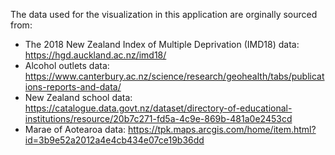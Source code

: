 The data used for the visualization in this application are orginally
sourced from:

-   The 2018 New Zealand Index of Multiple Deprivation (IMD18) data:
    <https://hgd.auckland.ac.nz/imd18/>
-   Alcohol outlets data:
    <https://www.canterbury.ac.nz/science/research/geohealth/tabs/publications-reports-and-data/>
-   New Zealand school data:
    <https://catalogue.data.govt.nz/dataset/directory-of-educational-institutions/resource/20b7c271-fd5a-4c9e-869b-481a0e2453cd>
-   Marae of Aotearoa data:
    <https://tpk.maps.arcgis.com/home/item.html?id=3b9e52a2012a4e4cb434e07ce19b36dd>
